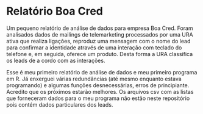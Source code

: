 # Relatório Boa Cred


Um pequeno relatório de análise de dados para empresa Boa Cred. Foram analisados dados de mailings de telemarketing processados por uma URA ativa que realiza ligações, reproduz uma mensagem com o nome do lead para confirmar a identidade através de uma interação com teclado do telefone e, em seguida, oferece um produto. Desta forma a URA classifica os leads de a cordo com as interações. 

Esse é meu primeiro relatório de análise de dados e meu primeiro programa em R. Já enxerguei várias redundâncias (até mesmo enquanto estava programando) e algumas funções desnecessárias, erros de principiante. Acredito que os próximos estarão melhores. Os arquivos csv com as listas que forneceram dados para o meu programa não estão neste repositório pois contém dados particulares dos leads.
